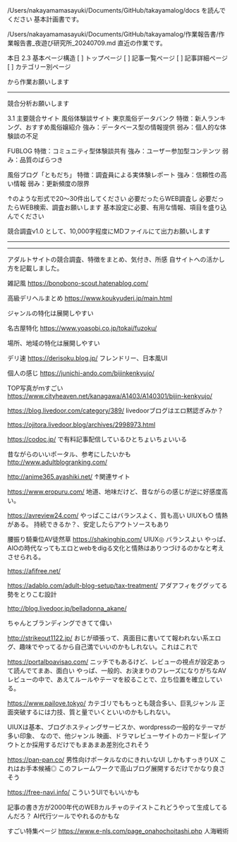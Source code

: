
/Users/nakayamamasayuki/Documents/GitHub/takayamalog/docs
を読んでください
基本計画書です。

/Users/nakayamamasayuki/Documents/GitHub/takayamalog/作業報告書/作業報告書_夜遊び研究所_20240709.md
直近の作業です。

本日
2.3 基本ページ構造
[ ] トップページ
[ ] 記事一覧ページ
[ ] 記事詳細ページ
[ ] カテゴリー別ページ

から作業お願いします


***

競合分析お願いします


3.1 主要競合サイト
風俗体験談サイト
東京風俗データバンク
特徴：新人ランキング、おすすめ風俗嬢紹介
強み：データベース型の情報提供
弱み：個人的な体験談の不足


FUBLOG
特徴：コミュニティ型体験談共有
強み：ユーザー参加型コンテンツ
弱み：品質のばらつき


風俗ブログ「ともだち」
特徴：調査員による実体験レポート
強み：信頼性の高い情報
弱み：更新頻度の限界

↑のような形式で20〜30件出してください
必要だったらWEB調査し
必要だったらWEB検索、調査お願いします
基本設定に必要、有用な情報、項目を盛り込んでください

競合調査v1.0
として、10,000字程度にMDファイルにて出力お願いします

***


***
アダルトサイトの競合調査、特徴をまとめ、気付き、所感
自サイトへの活かし方を記載しました。


雑記風
https://bonobono-scout.hatenablog.com/

高級デリヘルまとめ
https://www.koukyuderi.jp/main.html

ジャンルの特化は展開しやすい

名古屋特化
https://www.yoasobi.co.jp/tokai/fuzoku/

場所、地域の特化は展開しやすい

デリ速
https://derisoku.blog.jp/
フレンドリー、日本風UI

個人の感じ
https://junichi-ando.com/bijinkenkyujo/

TOP写真がｍすごい
https://www.cityheaven.net/kanagawa/A1403/A140301/bijin-kenkyujo/



https://blog.livedoor.com/category/389/
livedoorブログはエロ黙認ぎみか？


https://ojitora.livedoor.blog/archives/2998973.html


https://codoc.jp/
で有料記事配信しているひとちょいちょいいる

昔ながらのいいポータル、参考にしたいかも
http://www.adultblogranking.com/


http://anime365.ayashiki.net/
↑関連サイト



https://www.eropuru.com/
地道、地味だけど、昔ながらの感じが逆に好感度高い。


https://avreview24.com/
やっぱここはバランスよく、質も高い
UIUXも○
情熱がある。
持続できるか？、安定したらアウトソースもあり

腰振り騎乗位AV徒然草
https://shakinghip.com/
UIUX◎
バランスよい
やっぱ、AIOの時代なってもエロとwebをdigる文化と情熱はありつづけるのかなと考えさせられる。

https://afifree.net/


https://adablo.com/adult-blog-setup/tax-treatment/
アダアフィをググッてる勢をとりこむ設計



http://blog.livedoor.jp/belladonna_akane/

ちゃんとブランディングできてて偉い


http://strikeout1122.jp/
おじが頑張って、真面目に書いてて報われない系エログ、趣味でやってるから自己満でいいのかもしれない。これはこれで



https://portalboavisao.com/
ニッチでもあるけど、レビューの視点が設定あって読んでてまあ、面白い
やっぱ、一般的、お決まりのフレーズになりがちなAVレビューの中で、あえてルールやテーマを絞ることで、立ち位置を確立している。


https://www.pailove.tokyo/
カテゴリでももっとも競合多い、巨乳ジャンル
正面突破するには力技、質と量でいくといいのかもしれない。


UIUXは基本、ブログホスティングサービスか、wordpressの一般的なテーマが多い印象、
なので、他ジャンル
映画、ドラマレビューサイトのカード型レイアウトとか採用するだけでもまあまあ差別化されそう


https://pan-pan.co/
男性向けポータルなのにきれいなUI
しかもすっきりUX
これはお手本候補◎
このフレームワークで高山ブログ展開するだけでかなり良さそう



https://free-navi.info/
こういうUIでもいいかも

記事の書き方が2000年代のWEBカルチャのテイストこれどうやって生成してるんだろ？
AI代行ツールでやれるのかもな


すごい特集ページ
https://www.e-nls.com/page_onahochoitashi.php
人海戦術